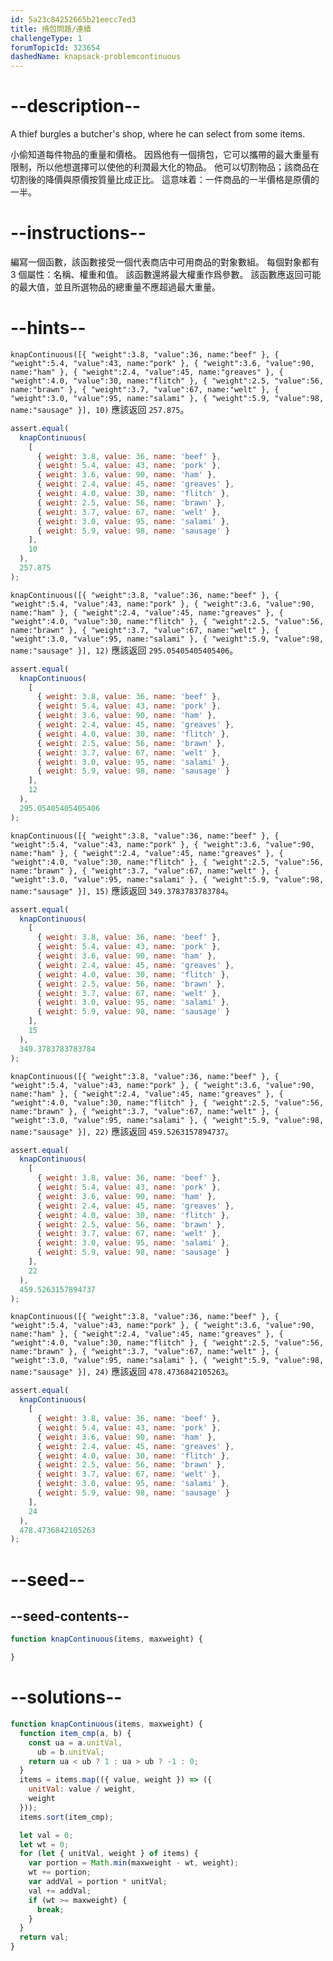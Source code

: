 ```yaml
---
id: 5a23c84252665b21eecc7ed3
title: 揹包問題/連續
challengeType: 1
forumTopicId: 323654
dashedName: knapsack-problemcontinuous
---
```


# --description--

A thief burgles a butcher's shop, where he can select from some items.

小偷知道每件物品的重量和價格。 因爲他有一個揹包，它可以攜帶的最大重量有限制，所以他想選擇可以使他的利潤最大化的物品。 他可以切割物品；該商品在切割後的降價與原價按質量比成正比。 這意味着：一件商品的一半價格是原價的一半。

# --instructions--

編寫一個函數，該函數接受一個代表商店中可用商品的對象數組。 每個對象都有 3 個屬性：名稱、權重和值。 該函數還將最大權重作爲參數。 該函數應返回可能的最大值，並且所選物品的總重量不應超過最大重量。

# --hints--

`knapContinuous([{ "weight":3.8, "value":36, name:"beef" }, { "weight":5.4, "value":43, name:"pork" }, { "weight":3.6, "value":90, name:"ham" }, { "weight":2.4, "value":45, name:"greaves" }, { "weight":4.0, "value":30, name:"flitch" }, { "weight":2.5, "value":56, name:"brawn" }, { "weight":3.7, "value":67, name:"welt" }, { "weight":3.0, "value":95, name:"salami" }, { "weight":5.9, "value":98, name:"sausage" }], 10)` 應該返回 `257.875`。

```js
assert.equal(
  knapContinuous(
    [
      { weight: 3.8, value: 36, name: 'beef' },
      { weight: 5.4, value: 43, name: 'pork' },
      { weight: 3.6, value: 90, name: 'ham' },
      { weight: 2.4, value: 45, name: 'greaves' },
      { weight: 4.0, value: 30, name: 'flitch' },
      { weight: 2.5, value: 56, name: 'brawn' },
      { weight: 3.7, value: 67, name: 'welt' },
      { weight: 3.0, value: 95, name: 'salami' },
      { weight: 5.9, value: 98, name: 'sausage' }
    ],
    10
  ),
  257.875
);
```

`knapContinuous([{ "weight":3.8, "value":36, name:"beef" }, { "weight":5.4, "value":43, name:"pork" }, { "weight":3.6, "value":90, name:"ham" }, { "weight":2.4, "value":45, name:"greaves" }, { "weight":4.0, "value":30, name:"flitch" }, { "weight":2.5, "value":56, name:"brawn" }, { "weight":3.7, "value":67, name:"welt" }, { "weight":3.0, "value":95, name:"salami" }, { "weight":5.9, "value":98, name:"sausage" }], 12)` 應該返回 `295.05405405405406`。

```js
assert.equal(
  knapContinuous(
    [
      { weight: 3.8, value: 36, name: 'beef' },
      { weight: 5.4, value: 43, name: 'pork' },
      { weight: 3.6, value: 90, name: 'ham' },
      { weight: 2.4, value: 45, name: 'greaves' },
      { weight: 4.0, value: 30, name: 'flitch' },
      { weight: 2.5, value: 56, name: 'brawn' },
      { weight: 3.7, value: 67, name: 'welt' },
      { weight: 3.0, value: 95, name: 'salami' },
      { weight: 5.9, value: 98, name: 'sausage' }
    ],
    12
  ),
  295.05405405405406
);
```

`knapContinuous([{ "weight":3.8, "value":36, name:"beef" }, { "weight":5.4, "value":43, name:"pork" }, { "weight":3.6, "value":90, name:"ham" }, { "weight":2.4, "value":45, name:"greaves" }, { "weight":4.0, "value":30, name:"flitch" }, { "weight":2.5, "value":56, name:"brawn" }, { "weight":3.7, "value":67, name:"welt" }, { "weight":3.0, "value":95, name:"salami" }, { "weight":5.9, "value":98, name:"sausage" }], 15)` 應該返回 `349.3783783783784`。

```js
assert.equal(
  knapContinuous(
    [
      { weight: 3.8, value: 36, name: 'beef' },
      { weight: 5.4, value: 43, name: 'pork' },
      { weight: 3.6, value: 90, name: 'ham' },
      { weight: 2.4, value: 45, name: 'greaves' },
      { weight: 4.0, value: 30, name: 'flitch' },
      { weight: 2.5, value: 56, name: 'brawn' },
      { weight: 3.7, value: 67, name: 'welt' },
      { weight: 3.0, value: 95, name: 'salami' },
      { weight: 5.9, value: 98, name: 'sausage' }
    ],
    15
  ),
  349.3783783783784
);
```

`knapContinuous([{ "weight":3.8, "value":36, name:"beef" }, { "weight":5.4, "value":43, name:"pork" }, { "weight":3.6, "value":90, name:"ham" }, { "weight":2.4, "value":45, name:"greaves" }, { "weight":4.0, "value":30, name:"flitch" }, { "weight":2.5, "value":56, name:"brawn" }, { "weight":3.7, "value":67, name:"welt" }, { "weight":3.0, "value":95, name:"salami" }, { "weight":5.9, "value":98, name:"sausage" }], 22)` 應該返回 `459.5263157894737`。

```js
assert.equal(
  knapContinuous(
    [
      { weight: 3.8, value: 36, name: 'beef' },
      { weight: 5.4, value: 43, name: 'pork' },
      { weight: 3.6, value: 90, name: 'ham' },
      { weight: 2.4, value: 45, name: 'greaves' },
      { weight: 4.0, value: 30, name: 'flitch' },
      { weight: 2.5, value: 56, name: 'brawn' },
      { weight: 3.7, value: 67, name: 'welt' },
      { weight: 3.0, value: 95, name: 'salami' },
      { weight: 5.9, value: 98, name: 'sausage' }
    ],
    22
  ),
  459.5263157894737
);
```

`knapContinuous([{ "weight":3.8, "value":36, name:"beef" }, { "weight":5.4, "value":43, name:"pork" }, { "weight":3.6, "value":90, name:"ham" }, { "weight":2.4, "value":45, name:"greaves" }, { "weight":4.0, "value":30, name:"flitch" }, { "weight":2.5, "value":56, name:"brawn" }, { "weight":3.7, "value":67, name:"welt" }, { "weight":3.0, "value":95, name:"salami" }, { "weight":5.9, "value":98, name:"sausage" }], 24)` 應該返回 `478.4736842105263`。

```js
assert.equal(
  knapContinuous(
    [
      { weight: 3.8, value: 36, name: 'beef' },
      { weight: 5.4, value: 43, name: 'pork' },
      { weight: 3.6, value: 90, name: 'ham' },
      { weight: 2.4, value: 45, name: 'greaves' },
      { weight: 4.0, value: 30, name: 'flitch' },
      { weight: 2.5, value: 56, name: 'brawn' },
      { weight: 3.7, value: 67, name: 'welt' },
      { weight: 3.0, value: 95, name: 'salami' },
      { weight: 5.9, value: 98, name: 'sausage' }
    ],
    24
  ),
  478.4736842105263
);
```

# --seed--

## --seed-contents--

```js
function knapContinuous(items, maxweight) {

}
```

# --solutions--

```js
function knapContinuous(items, maxweight) {
  function item_cmp(a, b) {
    const ua = a.unitVal,
      ub = b.unitVal;
    return ua < ub ? 1 : ua > ub ? -1 : 0;
  }
  items = items.map(({ value, weight }) => ({
    unitVal: value / weight,
    weight
  }));
  items.sort(item_cmp);

  let val = 0;
  let wt = 0;
  for (let { unitVal, weight } of items) {
    var portion = Math.min(maxweight - wt, weight);
    wt += portion;
    var addVal = portion * unitVal;
    val += addVal;
    if (wt >= maxweight) {
      break;
    }
  }
  return val;
}
```
